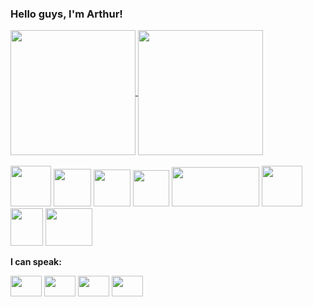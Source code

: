 ### Hello guys, I'm Arthur!
<div>
  
<a href="https://github.com/arthurgmv/github-readme-stats">
  <img height=200 align="center" src="https://github-readme-stats.vercel.app/api?username=arthurgmv" />
</a>
<a href="https://github.com/anuraghazra/convoychat">
  <img height=200 align="center" src="https://github-readme-stats.vercel.app/api/top-langs?username=arthurgmv&layout=compact&langs_count=8&card_width=320" />
</a>
<br><br>
<div>
        <img src="https://pluspng.com/img-png/react-logo-png-img-react-logo-png-react-js-logo-png-transparent-png-1142x1027.png" width="65px">
    <img src="https://cdn3.iconfinder.com/data/icons/logos-and-brands-adobe/512/21_Angular-1024.png" width="60px">
  <!-- <img src="https://viseux.net/portfolio/img/skills/bootstrap.png" width="65px"> -->
 <!--  <img src="https://creazilla-store.fra1.digitaloceanspaces.com/icons/3257079/file-type-tailwind-icon-md.png" width="67px"> -->
  <img src="https://upload.wikimedia.org/wikipedia/commons/thumb/4/4c/Typescript_logo_2020.svg/1200px-Typescript_logo_2020.svg.png" width="59px">
  <img src="https://logos-download.com/wp-content/uploads/2019/01/JavaScript_Logo.png" width="58px">
  <img src="https://i0.wp.com/www.xamnation.com/wp-content/uploads/2019/12/Java_logo_icon.png?w=3600&ssl=1" width="140px" height="63px">
  <!-- <img src="https://icon-library.com/images/html5-icon-png/html5-icon-png-1.jpg" width="170px"> -->
  <img src="https://upload.wikimedia.org/wikipedia/commons/thumb/1/1f/Python_logo_01.svg/2048px-Python_logo_01.svg.png" width="65px">
  <img src="https://th.bing.com/th/id/OIP.no3xi9CWqFjCAOsO1JusngHaJ0?rs=1&pid=ImgDetMain" width="52px" height="60"px>
  <img src="https://th.bing.com/th/id/R.adbac78231c9a2ff5c21aaa32dd4e1e4?rik=jWTUkOKwKIk7jg&riu=http%3a%2f%2flofrev.net%2fwp-content%2fphotos%2f2017%2f05%2fphp_emblem.png&ehk=gbX0plW%2fbqAeSR4cWmkL44R%2bUWxCpG3CL%2b2V4KHQlpQ%3d&risl=&pid=ImgRaw&r=0" height="60px" width="75px">

  <p> </p>
 </div>
 
<div>
  <b><p> I can speak: </p></b>  
  <img src="https://th.bing.com/th/id/OIP.WJyay7b2ylktU2SXiIPc1gAAAA?rs=1&pid=ImgDetMain" width="50px" height="33px">
  <img src="https://upload.wikimedia.org/wikipedia/commons/0/01/Brazil_flag_300.png" width="50px" height="33px">
  <img src="https://upload.wikimedia.org/wikipedia/en/archive/9/9a/20160610210448!Flag_of_Spain.svg" width="50px" height="33px">
  <img src="https://upload.wikimedia.org/wikipedia/commons/a/af/Flag_of_Japan_bordered.png" width="50px" height="33px">
</div>  
